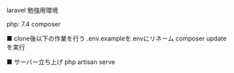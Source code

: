 laravel 勉強用環境

php: 7.4
composer

■ clone後以下の作業を行う
.env.exampleを.envにリネーム
composer updateを実行

■ サーバー立ち上げ
php artisan serve
